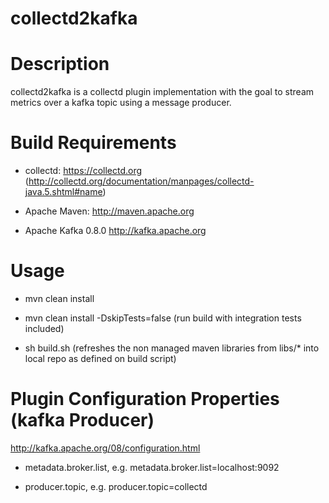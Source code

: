 collectd2kafka
==============

Description
================================

  collectd2kafka is a collectd plugin implementation with the goal to stream metrics over a kafka topic using a message producer.

Build Requirements
================================

  * collectd: https://collectd.org (http://collectd.org/documentation/manpages/collectd-java.5.shtml#name)

  * Apache Maven: http://maven.apache.org

  * Apache Kafka 0.8.0 http://kafka.apache.org

Usage
================================

  * mvn clean install

  * mvn clean install -DskipTests=false (run build with integration tests included)

  * sh build.sh (refreshes the non managed maven libraries from libs/* into local repo as defined on build script)

Plugin Configuration Properties (kafka Producer)
================================

http://kafka.apache.org/08/configuration.html

 * metadata.broker.list, e.g. metadata.broker.list=localhost:9092

 * producer.topic, e.g. producer.topic=collectd



